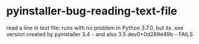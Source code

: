 # pyinstaller-bug-reading-text-file
read a line in text file: runs with no problem in Python 3.7.0, but its .exe version created by pyinstaller 3.4 - and also 3.5 dev0+0d289e49b  -  FAILS
